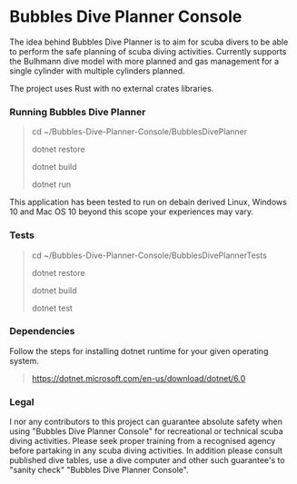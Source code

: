 Bubbles Dive Planner Console
============================

The idea behind Bubbles Dive Planner is to aim for scuba divers to be able to perform the safe planning of scuba diving activities. Currently supports the Bulhmann dive model with more planned and gas management for a single cylinder with multiple cylinders planned.

The project uses Rust with no external crates libraries.

### Running Bubbles Dive Planner

> cd ~/Bubbles-Dive-Planner-Console/BubblesDivePlanner
> 
> dotnet restore
>
> dotnet build
> 
> dotnet run

This application has been tested to run on debain derived Linux, Windows 10 and Mac OS 10 beyond this scope your experiences may vary.

### Tests

> cd ~/Bubbles-Dive-Planner-Console/BubblesDivePlannerTests
> 
> dotnet restore
>
> dotnet build
>
> dotnet test

### Dependencies

Follow the steps for installing dotnet runtime for your given operating system.

> https://dotnet.microsoft.com/en-us/download/dotnet/6.0

### Legal

I nor any contributors to this project can guarantee absolute safety when using "Bubbles Dive Planner Console" for recreational or technical scuba diving activities. Please seek proper training from a recognised agency before partaking in any scuba diving activities. In addition please consult published dive tables, use a dive computer and other such guarantee's to "sanity check" "Bubbles Dive Planner Console".